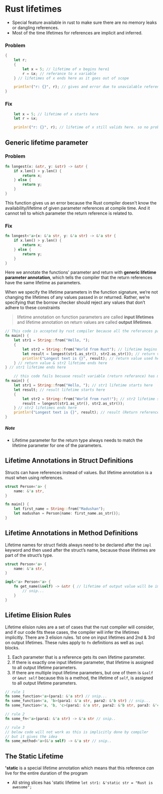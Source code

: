  # Rust lifetimes

- Special feature available in rust to make sure there are no memory leaks or dangling references. 
- Most of the time lifetimes for references are implicit and inferred. 


### Problem

```rust
{
    let r;
    {
        let x = 5; // lifetime of x begins here1
        r = &x; // referance to x variable
    } // lifetimes of x ends here as it goes out of scope

    println!("r: {}", r); // gives and error due to unavialable reference.
}
```

### Fix

```rust
    let x = 5; // lifetime of x starts here
    let r = &x; 

	prinln!("r: {}", r); // lifetime of x still valids here. so no problem
```

## Generic lifetime parameter

### Problem

```rust
fn longest(x: &str, y: &str) -> &str {
	if x.len() > y.len() {
		return x;
	} else {
		return y;
	}
} 
```

This function gives us an error because the Rust compiler doesn't know the availability/lifetime of given parameter references at compile time. And it cannot tell to which parameter the return reference is related to. 

### Fix

```rust
fn longest<'a>(x: &'a str, y: &'a str) -> &'a str {
	if x.len() > y.len() {
		return x;
	} else {
		return y;
	}
}
```

Here we annotate the functions' parameter and return with **generic lifetime parameter annotation**, which tells the compiler that the return references have the same lifetime as parameters. 

When we specify the lifetime parameters in the function signature, we’re not changing the lifetimes of any values passed in or returned. Rather, we’re specifying that the borrow checker should reject any values that don’t adhere to these constraints

> lifetime annotation on function parameters are called **input lifetimes** and lifetime annotation on return values are called **output lifetimes**.


```rust
// This code is accepted by rust compiler because all the referances passed in have a lifetime same or more than return values lifetime. 
fn main() {
	let str1 = String::from("Hello, ");
	{
		let str2 = String::from("World from Rust"); // lifetime begins here
		let result = longest(str1.as_str(), str2.as_str()); // return value ("result") lifetime starts here
		println!("Longest text is {}", result); // return value used here
	} // return value & str2 lifetime ends here
} // str1 lifetime ends here
```


```rust 
	// this code fails becuase result variable (return referance) has more lifetime than str2
fn main() {
	let str1 = String::from("Hello, "); // str1 lifetime starts here
	let result; // result lifetime starts here
	{
		let str2 = String::from("World from rust!"); // str2 lifetime starts here
		result = longest(str1.as_str(), str2.as_str()); 
	} // str2 lifetimes ends here
	println!("Longest text is {}", result); // result (Return reference) is used here
}
```

##### Note
- Lifetime parameter for the return type always needs to match the lifetime parameter for one of the parameters.

## Lifetime Annotations in Struct Definitions

Structs can have references instead of values. But lifetime annotation is a must when using references.

```rust 
struct Person<'a> {
	name: &'a str,
}

fn main() {
	let first_name = String::from("Madushan");
	let madushan = Person{name: first_name.as_str()};
}
```

## Lifetime Annotations in Method Definitions
Lifetime names for struct fields always need to be declared after the `impl` keyword and then used after the struct’s name, because those lifetimes are part of the struct’s type.

```rust 
struct Person<'a> {
	name: &'a str,
}

impl<'a> Person<'a> {
	fn get_name(&self) -> &str { // lifetime of output value will be implicitly infered (3rd lifetime elision rule)
		// snip...
	}
}
```


## Lifetime Elision Rules

Lifetime elision rules are a set of cases that the rust compiler will consider, and if our code fits these cases, the compiler will infer the lifetimes implicitly. There are 3 elision rules. 1st one on input lifetimes and 2nd & 3rd on output lifetimes. These rules apply to  `fn`  definitions as well as  `impl`  blocks.

 1. Each parameter that is a reference gets its own lifetime parameter.
 2. If there is exactly one input lifetime parameter, that lifetime is assigned to all output lifetime parameters.
 3. If there are multiple input lifetime parameters, but one of them is `&self` or `&mut self` because this is a method, the lifetime of `self`, is assigned to all output lifetime parameters.

```rust
// rule 1
fn some_function<'a>(para1: &'a str) // snip...
fn some_function<'a, 'b>(para1: &'a str, para2: &'b str) // snip...	
fn some_function<'a, 'b, 'c>(para1: &'a str, para2: &'b str, para3: &'c str) // snip...

// rule 2
fn some_fn<'a>(para1: &'a str) -> &'a str // snip..

// rule 3
// below code will not work as this is implicitly done by compiler
// but it gives the idea 
fn some_method<'a>(&'a self) -> &'a str // snip..
```

## The Static Lifetime
**'static** is a special lifetime annotation which means that this reference  _can_ live for the entire duration of the program

 - All string slices has 'static lifetime `let str1: &'static str = "Rust is awesome";`


